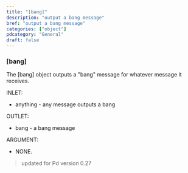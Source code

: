 ```yaml
---
title: "[bang]"
description: "output a bang message"
bref: "output a bang message"
categories: ["object"]
pdcategory: "General"
draft: false
---
```


### [bang]

The [bang] object outputs a "bang" message for whatever message it receives.

INLET:

- anything - any message outputs a bang

OUTLET:

- bang - a bang message

ARGUMENT:

- NONE.
 
> updated for Pd version 0.27
 


